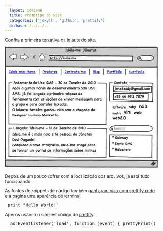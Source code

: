 ```yaml
---
  layout: ideiame 
  title: Protótipo do site
  categories: ['jekyll', 'github', 'prettify']
  dirbase: /../../..
---
```


Confira a primeira tentativa de leiaute do site.

![prototipo]

Depois de um pouco sofrer com a localização dos arquivos, já está tudo funcionando.

As fontes de snippets de código também [ganharam vida com prettify code][prettify-code] e a página uma aparência de terminal.

<div>
<pre class="prettyprint lang-ruby">
 print "Hello World!"
</pre>
</div>

Apenas usando o simples código do [prettify][prettify-code].

<div>
<pre class="prettyprint lang-javascript">
  addEventListener('load', function (event) { prettyPrint() }, false);  
</pre>
</div>

[prototipo]: /../../../images/prototipo_site.jpg
[prettify-code]:http://code.google.com/p/google-code-prettify/
